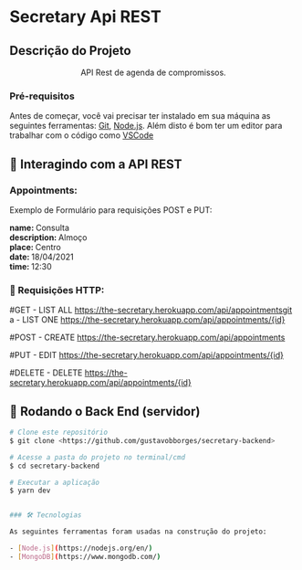 # Secretary Api REST

## Descrição do Projeto
<p align="center">API Rest de agenda de compromissos.</p>

### Pré-requisitos

Antes de começar, você vai precisar ter instalado em sua máquina as seguintes ferramentas:
[Git](https://git-scm.com), [Node.js](https://nodejs.org/en/). 
Além disto é bom ter um editor para trabalhar com o código como [VSCode](https://code.visualstudio.com/)

## 🎲 Interagindo com a API REST

### Appointments:

Exemplo de Formulário para requisições POST e PUT:
    <p>
        <b>name: </b>Consulta<br>
        <b>description: </b>Almoço<br>
        <b>place: </b>Centro<br>
        <b>date: </b>18/04/2021<br>
        <b>time: </b>12:30
    </p>   

### 🎲 Requisições HTTP:
#GET
    - LIST ALL
        https://the-secretary.herokuapp.com/api/appointmentsgit a
    - LIST ONE
        https://the-secretary.herokuapp.com/api/appointments/{id}

#POST
    - CREATE
        https://the-secretary.herokuapp.com/api/appointments

#PUT
    - EDIT
        https://the-secretary.herokuapp.com/api/appointments/{id}

#DELETE
    - DELETE
        https://the-secretary.herokuapp.com/api/appointments/{id}


## 🎲 Rodando o Back End (servidor)

```bash
# Clone este repositório
$ git clone <https://github.com/gustavobborges/secretary-backend>

# Acesse a pasta do projeto no terminal/cmd
$ cd secretary-backend

# Executar a aplicação
$ yarn dev


### 🛠 Tecnologias

As seguintes ferramentas foram usadas na construção do projeto:

- [Node.js](https://nodejs.org/en/)
- [MongoDB](https://www.mongodb.com/)
